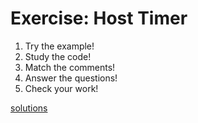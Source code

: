 # Exercise: Host Timer

1. Try the example!
1. Study the code!
1. Match the comments!
1. Answer the questions!
1. Check your work!

[solutions](/examples/e2_host_timer/index_solution.js)
